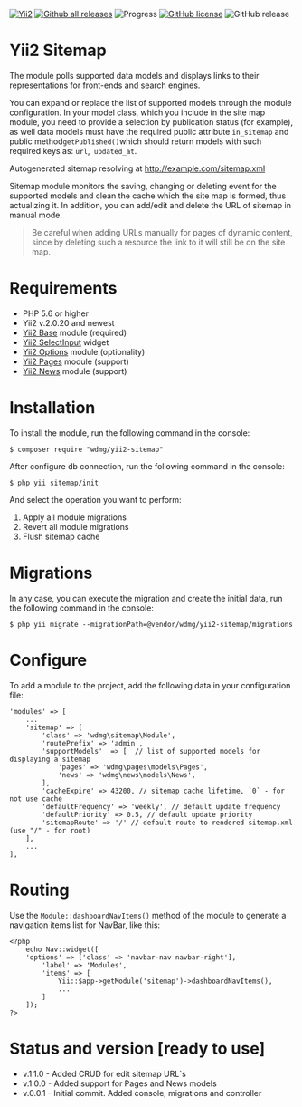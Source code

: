 [![Yii2](https://img.shields.io/badge/required-Yii2_v2.0.20-blue.svg)](https://packagist.org/packages/yiisoft/yii2)
[![Github all releases](https://img.shields.io/github/downloads/wdmg/yii2-sitemap/total.svg)](https://GitHub.com/wdmg/yii2-sitemap/releases/)
![Progress](https://img.shields.io/badge/progress-ready_to_use-green.svg)
[![GitHub license](https://img.shields.io/github/license/wdmg/yii2-sitemap.svg)](https://github.com/wdmg/yii2-sitemap/blob/master/LICENSE)
![GitHub release](https://img.shields.io/github/release/wdmg/yii2-sitemap/all.svg)

# Yii2 Sitemap
The module polls supported data models and displays links to their representations for front-ends and search engines.

You can expand or replace the list of supported models through the module configuration.
In your model class, which you include in the site map module, you need to provide a selection by publication status (for example), as well data models must have the required public attribute `in_sitemap` and public method` getPublished() `which should return models with such required keys as: `url`,` updated_at`.

Autogenerated sitemap resolving at http://example.com/sitemap.xml

Sitemap module monitors the saving, changing or deleting event for the supported models and clean the cache which the site map is formed, thus actualizing it.
In addition, you can add/edit and delete the URL of sitemap in manual mode.

> Be careful when adding URLs manually for pages of dynamic content, since by deleting such a resource the link to it will still be on the site map.

# Requirements 
* PHP 5.6 or higher
* Yii2 v.2.0.20 and newest
* [Yii2 Base](https://github.com/wdmg/yii2-base) module (required)
* [Yii2 SelectInput](https://github.com/wdmg/yii2-selectinput) widget
* [Yii2 Options](https://github.com/wdmg/yii2-options) module (optionality)
* [Yii2 Pages](https://github.com/wdmg/yii2-pages) module (support)
* [Yii2 News](https://github.com/wdmg/yii2-news) module (support)

# Installation
To install the module, run the following command in the console:

`$ composer require "wdmg/yii2-sitemap"`

After configure db connection, run the following command in the console:

`$ php yii sitemap/init`

And select the operation you want to perform:
  1) Apply all module migrations
  2) Revert all module migrations
  3) Flush sitemap cache

# Migrations
In any case, you can execute the migration and create the initial data, run the following command in the console:

`$ php yii migrate --migrationPath=@vendor/wdmg/yii2-sitemap/migrations`

# Configure
To add a module to the project, add the following data in your configuration file:

    'modules' => [
        ...
        'sitemap' => [
            'class' => 'wdmg\sitemap\Module',
            'routePrefix' => 'admin',
            'supportModels'  => [  // list of supported models for displaying a sitemap
                'pages' => 'wdmg\pages\models\Pages',
                'news' => 'wdmg\news\models\News',
            ],
            'cacheExpire' => 43200, // sitemap cache lifetime, `0` - for not use cache
            'defaultFrequency' => 'weekly', // default update frequency
            'defaultPriority' => 0.5, // default update priority
            'sitemapRoute' => '/' // default route to rendered sitemap.xml (use "/" - for root)
        ],
        ...
    ],


# Routing
Use the `Module::dashboardNavItems()` method of the module to generate a navigation items list for NavBar, like this:

    <?php
        echo Nav::widget([
        'options' => ['class' => 'navbar-nav navbar-right'],
            'label' => 'Modules',
            'items' => [
                Yii::$app->getModule('sitemap')->dashboardNavItems(),
                ...
            ]
        ]);
    ?>

# Status and version [ready to use]
* v.1.1.0 - Added CRUD for edit sitemap URL`s
* v.1.0.0 - Added support for Pages and News models
* v.0.0.1 - Initial commit. Added console, migrations and controller
